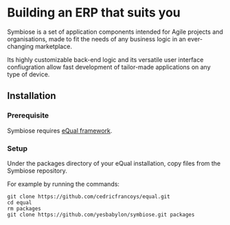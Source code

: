 # Building an ERP that suits you

Symbiose is a set of application components intended for Agile projects and organisations, made to fit the needs of any business logic in an ever-changing marketplace.

Its highly customizable back-end logic and its versatile user interface confiugration allow fast development of tailor-made applications on any type of device.


## Installation

### Prerequisite

Symbiose requires [eQual framework](https://github.com/cedricfrancoys/equal).

### Setup
Under the packages directory of your eQual installation, copy files from the Symbiose repository.

For example by running the commands: 
```
git clone https://github.com/cedricfrancoys/equal.git 
cd equal
rm packages
git clone https://github.com/yesbabylon/symbiose.git packages
```


